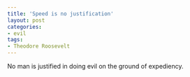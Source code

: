 ```yaml
---
title: 'Speed is no justification'
layout: post
categories:
- evil
tags:
- Theodore Roosevelt
---
```


No man is justified in doing evil on the ground of expediency.